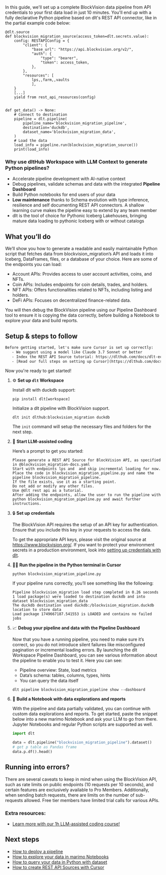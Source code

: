 In this guide, we'll set up a complete BlockVision data pipeline from API credentials to your first data load in just 10 minutes. You'll end up with a fully declarative Python pipeline based on dlt's REST API connector, like in the partial example code below:

```python-outcome
@dlt.source
def blockvision_migration_source(access_token=dlt.secrets.value):
    config: RESTAPIConfig = {
        "client": {
            "base_url": "https://api.blockvision.org/v2/",
            "auth": {
                "type": "bearer",
                "token": access_token,
            },
        },
        "resources": [
            lps,,farm,,vaults
            ],
    }
    [...]
    yield from rest_api_resources(config)


def get_data() -> None:
    # Connect to destination
    pipeline = dlt.pipeline(
        pipeline_name='blockvision_migration_pipeline',
        destination='duckdb',
        dataset_name='blockvision_migration_data', 
    )
    # Load the data
    load_info = pipeline.run(blockvision_migration_source())
    print(load_info) 
```

### Why use dltHub Workspace with LLM Context to generate Python pipelines?

- Accelerate pipeline development with AI-native context
- Debug pipelines, validate schemas and data with the integrated **Pipeline Dashboard**
- Build Python notebooks for end users of your data
- **Low maintenance** thanks to Schema evolution with type inference, resilience and self documenting REST API connectors. A shallow learning curve makes the pipeline easy to extend by any team member
- dlt is the tool of choice for Pythonic Iceberg Lakehouses, bringing mature data loading to pythonic Iceberg with or without catalogs

## What you’ll do

We’ll show you how to generate a readable and easily maintainable Python script that fetches data from blockvision_migration’s API and loads it into Iceberg, DataFrames, files, or a database of your choice. Here are some of the endpoints you can load:

- Account APIs: Provides access to user account activities, coins, and NFTs.
- Coin APIs: Includes endpoints for coin details, trades, and holders.
- NFT APIs: Offers functionalities related to NFTs, including listing and holders.
- DeFi APIs: Focuses on decentralized finance-related data.

You will then debug the BlockVision pipeline using our Pipeline Dashboard tool to ensure it is copying the data correctly, before building a Notebook to explore your data and build reports.

## Setup & steps to follow

```default
Before getting started, let's make sure Cursor is set up correctly:
   - We suggest using a model like Claude 3.7 Sonnet or better
   - Index the REST API Source tutorial: https://dlthub.com/docs/dlt-ecosystem/verified-sources/rest_api/ and add it to context as **@dlt rest api**
   - [Read our full steps on setting up Cursor](https://dlthub.com/docs/dlt-ecosystem/llm-tooling/cursor-restapi#23-configuring-cursor-with-documentation)
```

Now you're ready to get started!

1. ⚙️ **Set up `dlt` Workspace**
    
    Install dlt with duckdb support:
    ```shell
    pip install dlt[workspace]
    ```

    Initialize a dlt pipeline with BlockVision support.
    ```shell
    dlt init dlthub:blockvision_migration duckdb
    ```

    The `init` command will setup the necessary files and folders for the next step.
    
2. 🤠 **Start LLM-assisted coding**
    
    Here’s a prompt to get you started:
    
    ```prompt
    Please generate a REST API Source for BlockVision API, as specified in @blockvision_migration-docs.yaml 
    Start with endpoints lps and  and skip incremental loading for now. 
    Place the code in blockvision_migration_pipeline.py and name the pipeline blockvision_migration_pipeline. 
    If the file exists, use it as a starting point. 
    Do not add or modify any other files. 
    Use @dlt rest api as a tutorial. 
    After adding the endpoints, allow the user to run the pipeline with python blockvision_migration_pipeline.py and await further instructions.
    ```

    
3. 🔒 **Set up credentials** 
    
    The BlockVision API requires the setup of an API key for authentication. Ensure that you include this key in your requests to access the data.
    
    To get the appropriate API keys, please visit the original source at https://www.blockvision.org/.
    If you want to protect your environment secrets in a production environment, look into [setting up credentials with dlt](https://dlthub.com/docs/walkthroughs/add_credentials).
    
4. 🏃‍♀️ **Run the pipeline in the Python terminal in Cursor**
    
    ```shell
    python blockvision_migration_pipeline.py
    ```
    
    If your pipeline runs correctly, you’ll see something like the following:
    
    ```shell
    Pipeline blockvision_migration load step completed in 0.26 seconds
    1 load package(s) were loaded to destination duckdb and into dataset blockvision_migration_data
    The duckdb destination used duckdb:/blockvision_migration.duckdb location to store data
    Load package 1749667187.541553 is LOADED and contains no failed jobs
    ```
    
5. 📈 **Debug your pipeline and data with the Pipeline Dashboard**

    Now that you have a running pipeline, you need to make sure it’s correct, so you do not introduce silent failures like misconfigured pagination or incremental loading errors. By launching the dlt Workspace Pipeline Dashboard, you can see various information about the pipeline to enable you to test it. Here you can see:
    - Pipeline overview: State, load metrics
    - Data’s schema: tables, columns, types, hints
    - You can query the data itself
    
    ```shell
    dlt pipeline blockvision_migration_pipeline show --dashboard
    ```
    
6. 🐍 **Build a Notebook with data explorations and reports**

    With the pipeline and data partially validated, you can continue with custom data explorations and reports. To get started, paste the snippet below into a new marimo Notebook and ask your LLM to go from there. Jupyter Notebooks and regular Python scripts are supported as well.

    
    ```python
    import dlt

   data = dlt.pipeline("blockvision_migration_pipeline").dataset()
   # get p table as Pandas frame
   data.p.df().head()
    ```

## Running into errors?

There are several caveats to keep in mind when using the BlockVision API, such as rate limits on public endpoints (10 requests per 10 seconds), and certain features are exclusively available to Pro Members. Additionally, when sending batch requests, there are limits on the number of sub-requests allowed. Free tier members have limited trial calls for various APIs.

### Extra resources:

- [Learn more with our 1h LLM-assisted coding course!](https://www.youtube.com/watch?v=GGid70rnJuM)

## Next steps

- [How to deploy a pipeline](https://dlthub.com/docs/walkthroughs/deploy-a-pipeline)
- [How to explore your data in marimo Notebooks](https://dlthub.com/docs/general-usage/dataset-access/marimo)
- [How to query your data in Python with dataset](https://dlthub.com/docs/general-usage/dataset-access/dataset)
- [How to create REST API Sources with Cursor](https://dlthub.com/docs/dlt-ecosystem/llm-tooling/cursor-restapi)